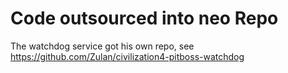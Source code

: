 # Code outsourced into neo Repo

The watchdog service got his own repo, see
https://github.com/Zulan/civilization4-pitboss-watchdog
